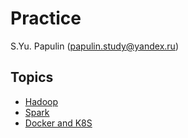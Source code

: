# Practice

S.Yu. Papulin (papulin.study@yandex.ru)

## Topics

- [Hadoop](hadoop/README.md)
- [Spark](spark/README.md)
- [Docker and K8S](https://github.com/BigDataProcSystems/Docker)
